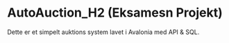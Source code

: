 # AutoAuction_H2 (Eksamesn Projekt)
Dette er et simpelt auktions system lavet i Avalonia med API &amp; SQL. 
